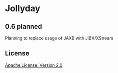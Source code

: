 Jollyday
========

## 0.6 planned

Planning to replace usage of JAXB with JiBX/XStream

## License

[Apache License, Version 2.0](LICENSE.md)
